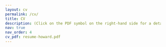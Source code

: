 ```yaml
---
layout: cv
permalink: /cv/
title: CV
description: (Click on the PDF symbol on the right-hand side for a detailed one.)
nav: true
nav_order: 4
cv_pdf: resume-howard.pdf
---
```

